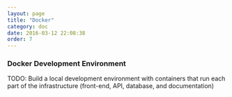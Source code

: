 ```yaml
---
layout: page
title: "Docker"
category: doc
date: 2016-03-12 22:08:38
order: 7
---
```


### Docker Development Environment

TODO: Build a local development environment with containers that run each part of the infrastructure (front-end, API, database, and documentation)

